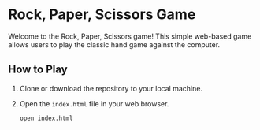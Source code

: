 
# Rock, Paper, Scissors Game

Welcome to the Rock, Paper, Scissors game! This simple web-based game allows users to play the classic hand game against the computer.

## How to Play

1. Clone or download the repository to your local machine.
2. Open the `index.html` file in your web browser.

   ```bash
   open index.html
